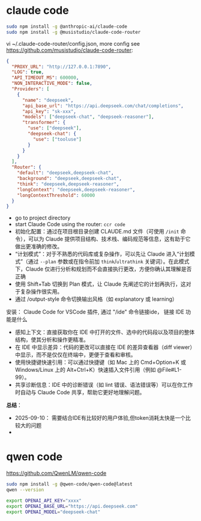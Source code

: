 
# claude code

```bash
sudo npm install -g @anthropic-ai/claude-code
sudo npm install -g @musistudio/claude-code-router
```

vi ~/.claude-code-router/config.json, more config see https://github.com/musistudio/claude-code-router: 
```json
{
  "PROXY_URL": "http://127.0.0.1:7890",
  "LOG": true,
  "API_TIMEOUT_MS": 600000,
  "NON_INTERACTIVE_MODE": false,
  "Providers": [
    {
      "name": "deepseek",
      "api_base_url": "https://api.deepseek.com/chat/completions",
      "api_key": "sk-xxx",
      "models": ["deepseek-chat", "deepseek-reasoner"],
      "transformer": {
        "use": ["deepseek"],
        "deepseek-chat": {
          "use": ["tooluse"]
        }
      }
    }
  ],
  "Router": {
    "default": "deepseek,deepseek-chat",
    "background": "deepseek,deepseek-chat",
    "think": "deepseek,deepseek-reasoner",
    "longContext": "deepseek,deepseek-reasoner",
    "longContextThreshold": 60000
  }
}
```

- go to project directory
- start Claude Code using the router: `ccr code`
- 初始化配置：通过在项目根目录创建 CLAUDE.md 文件（可使用 `/init` 命令），可以为 Claude 提供项目结构、技术栈、编码规范等信息，这有助于它做出更准确的修改。
- “计划模式”：对于不熟悉的代码库或复杂操作，可以先让 Claude 进入“计划模式”（通过 `--plan` 参数或在指令前加 `think`/`ultrathink` 关键词）。在此模式下，Claude 仅进行分析和规划而不会直接执行更改，方便你确认其理解是否正确
- 使用 Shift+Tab 切换到 Plan 模式，让 Claude 先阐述它的计划再执行，这对于复杂操作很实用。
- 通过 /output-style 命令切换输出风格（如 explanatory 或 learning）

安装： Claude Code for VSCode 插件, 通过 "/ide" 命令链接ide， 链接 IDE 功能是什么
- 感知上下文：直接获取你在 IDE 中打开的文件、选中的代码段以及项目的整体结构，使其分析和操作更精准。
- 在 IDE 中显示差异：代码的更改可以直接在 IDE 的差异查看器（diff viewer）中显示，而不是仅仅在终端中，更便于查看和审核。
- 使用快捷键快速引用：可以通过快捷键（如 Mac 上的 Cmd+Option+K 或 Windows/Linux 上的 Alt+Ctrl+K）快速插入文件引用（例如 @File#L1-99）。
- 共享诊断信息：IDE 中的诊断错误（如 lint 错误、语法错误等）可以在你工作时自动与 Claude Code 共享，帮助它更好地理解问题。

**总结**：
- 2025-09-10： 需要结合IDE有比较好的用户体验,但token消耗太快是一个比较大的问题
- 

# qwen code
https://github.com/QwenLM/qwen-code

```bash
sudo npm install -g @qwen-code/qwen-code@latest
qwen --version

export OPENAI_API_KEY="xxxx"
export OPENAI_BASE_URL="https://api.deepseek.com"
export OPENAI_MODEL="deepseek-chat"
```
